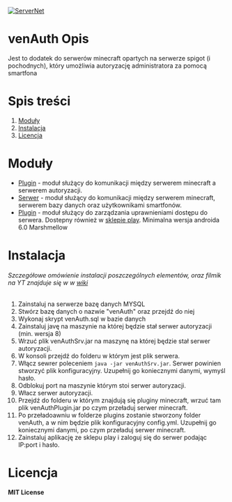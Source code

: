 [![ServerNet](https://i.imgur.com/EwBly0J.png)](https://servernet.pl/)
# venAuth Opis
Jest to dodatek do serwerów minecraft opartych na serwerze spigot (i pochodnych), który umożliwia autoryzację administratora za pomocą smartfona

# Spis treści
1. [Moduły](#Moduły)
2. [Instalacja](#Instalacja)
3. [Licencja](#Licencja)
 
  
# Moduły  <a name="Moduły"></a>
  - [Plugin](../../tree/plugin) - moduł służący do komunikacji między serwerem minecraft a serwerem autoryzacji.
  - [Serwer](../../tree/server) - moduł służący do komunikacji między serwerem minecraft, serwerem bazy danych oraz użytkownikami smartfonów.
  - [Plugin](../../tree/newApp) - moduł służący do zarządzania uprawnieniami dostępu do serwera. Dostepny również w [sklepie play](https://play.google.com/store/apps/details?id=ventan.app.venauth). Minimalna wersja androida 6.0 Marshmellow

# Instalacja <a name="Instalacja"></a>
###### Szczegółowe omówienie instalacji poszczególnych elementów, oraz filmik na YT znajduje się w w [wiki](../../wiki)
  1. Zainstaluj na serwerze bazę danych MYSQL
  2. Stwórz bazę danych o nazwie "venAuth" oraz przejdź do niej
  3. Wykonaj skrypt venAuth.sql w bazie danych
  4. Zainstaluj javę na maszynie na której będzie stał serwer autoryzacji (min. wersja 8)
  5. Wrzuć plik venAuthSrv.jar na maszynę na której będzie stał serwer autoryzacji.
  6. W konsoli przejdź do folderu w którym jest plik serwera.
  7. Włącz sewrer poleceniem `java -jar venAuthSrv.jar`. Serwer powinien stworzyć plik konfiguracyjny. Uzupełnij go koniecznymi danymi, wymyśl hasło.
  8. Odblokuj port na maszynie którym stoi serwer autoryzacji.
  9. Włacz serwer autoryzacji.
  10. Przejdź do folderu w którym znajdują się pluginy minecraft, wrzuć tam plik venAuthPlugin.jar po czym przeładuj serwer minecraft.
  11. Po przeładoawniu w folderze plugins zostanie stworzony folder venAuth, a w nim będzie plik konfiguracyjny config.yml. Uzupełnij go koniecznymi danymi, po czym przeładuj serwer minecraft.
  12. Zainstaluj aplikację ze sklepu play i zaloguj się do serwer podając IP:port i hasło.
# Licencja <a name="Licencja"></a>

 **MIT License**
